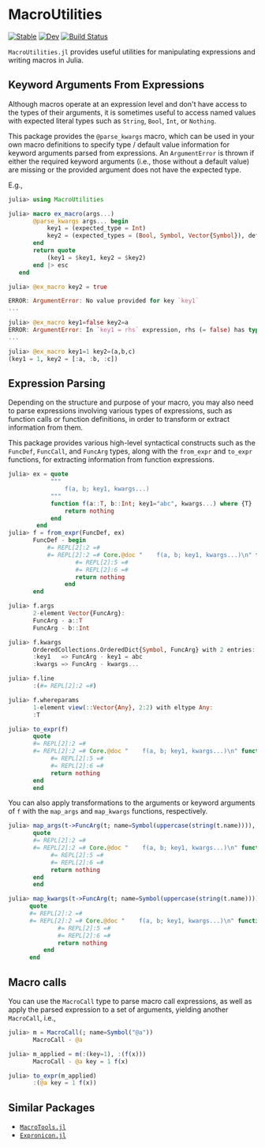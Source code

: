 # MacroUtilities

[![Stable](https://img.shields.io/badge/docs-stable-blue.svg)](https://curtd.github.io/MacroUtilities.jl/stable/)
[![Dev](https://img.shields.io/badge/docs-dev-blue.svg)](https://curtd.github.io/MacroUtilities.jl/dev/)
[![Build Status](https://github.com/curtd/MacroUtilities.jl/actions/workflows/CI.yml/badge.svg?branch=main)](https://github.com/curtd/MacroUtilities.jl/actions/workflows/CI.yml?query=branch%3Amain)

`MacroUtilities.jl` provides useful utilities for manipulating expressions and writing macros in Julia.

## Keyword Arguments From Expressions
Although macros operate at an expression level and don't have access to the types of their arguments, it is sometimes useful to access named values with expected literal types such as `String`, `Bool`, `Int`, or `Nothing`. 

This package provides the `@parse_kwargs` macro, which can be used in your own macro definitions to specify type / default value information for keyword arguments parsed from expressions. An `ArgumentError` is thrown if either the required keyword arguments (i.e., those without a default value) are missing or the provided argument does not have the expected type.

E.g., 
```julia
julia> using MacroUtilities 

julia> macro ex_macro(args...)
       @parse_kwargs args... begin 
           key1 = (expected_type = Int)
           key2 = (expected_types = (Bool, Symbol, Vector{Symbol}), default = false)
       end
       return quote 
           (key1 = $key1, key2 = $key2) 
       end |> esc
   end

julia> @ex_macro key2 = true

ERROR: ArgumentError: No value provided for key `key1`
...

julia> @ex_macro key1=false key2=a
ERROR: ArgumentError: In `key1 = rhs` expression, rhs (= false) has type Bool, which is not one of the expected types (Int64)
...

julia> @ex_macro key1=1 key2=(a,b,c)
(key1 = 1, key2 = [:a, :b, :c])
```

## Expression Parsing 
Depending on the structure and purpose of your macro, you may also need to parse expressions involving various types of expressions, such as function calls or function definitions, in order to transform or extract information from them.  

This package provides various high-level syntactical constructs such as the `FuncDef`, `FuncCall`, and `FuncArg` types, along with the `from_expr` and `to_expr` functions, for extracting information from function expressions. 

```julia
julia> ex = quote 
            """
                f(a, b; key1, kwargs...)
            """
            function f(a::T, b::Int; key1="abc", kwargs...) where {T}
                return nothing
            end
        end
julia> f = from_expr(FuncDef, ex)
       FuncDef - begin
           #= REPL[2]:2 =#
           #= REPL[2]:2 =# Core.@doc "    f(a, b; key1, kwargs...)\n" function f(a::T, b::Int; key1 = "abc", kwargs...) where T
                   #= REPL[2]:5 =#
                   #= REPL[2]:6 =#
                   return nothing
                end
       end

julia> f.args
       2-element Vector{FuncArg}:
       FuncArg - a::T
       FuncArg - b::Int

julia> f.kwargs
       OrderedCollections.OrderedDict{Symbol, FuncArg} with 2 entries:
       :key1   => FuncArg - key1 = abc
       :kwargs => FuncArg - kwargs...

julia> f.line
       :(#= REPL[2]:2 =#)

julia> f.whereparams
       1-element view(::Vector{Any}, 2:2) with eltype Any:
       :T

julia> to_expr(f)
       quote
       #= REPL[2]:2 =#
       #= REPL[2]:2 =# Core.@doc "    f(a, b; key1, kwargs...)\n" function f(a::T, b::Int; key1 = "abc", kwargs...) where T
            #= REPL[2]:5 =#
            #= REPL[2]:6 =#
            return nothing
       end
       end
```

You can also apply transformations to the arguments or keyword arguments of `f` with the `map_args` and `map_kwargs` functions, respectively.

```julia
julia> map_args(t->FuncArg(t; name=Symbol(uppercase(string(t.name)))), f) |> to_expr
       quote
       #= REPL[2]:2 =#
       #= REPL[2]:2 =# Core.@doc "    f(a, b; key1, kwargs...)\n" function f(a::T, b::Int; key1 = "abc", kwargs...) where T
            #= REPL[2]:5 =#
            #= REPL[2]:6 =#
            return nothing
       end
       end

julia> map_kwargs(t->FuncArg(t; name=Symbol(uppercase(string(t.name)))), f) |> to_expr
      quote
      #= REPL[2]:2 =#
      #= REPL[2]:2 =# Core.@doc "    f(a, b; key1, kwargs...)\n" function f(a::T, b::Int; KEY1 = "abc", KWARGS...) where T
              #= REPL[2]:5 =#
              #= REPL[2]:6 =#
              return nothing
          end
      end
```

## Macro calls
You can use the `MacroCall` type to parse macro call expressions, as well as apply the parsed expression to a set of arguments, yielding another `MacroCall`, i.e., 
```julia 
julia> m = MacroCall(; name=Symbol("@a"))
       MacroCall - @a

julia> m_applied = m(:(key=1), :(f(x)))
       MacroCall - @a key = 1 f(x)

julia> to_expr(m_applied)
       :(@a key = 1 f(x)) 
```

## Similar Packages 
- [`MacroTools.jl`](https://github.com/FluxML/MacroTools.jl)
- [`Expronicon.jl`](https://github.com/Roger-luo/Expronicon.jl/tree/main)